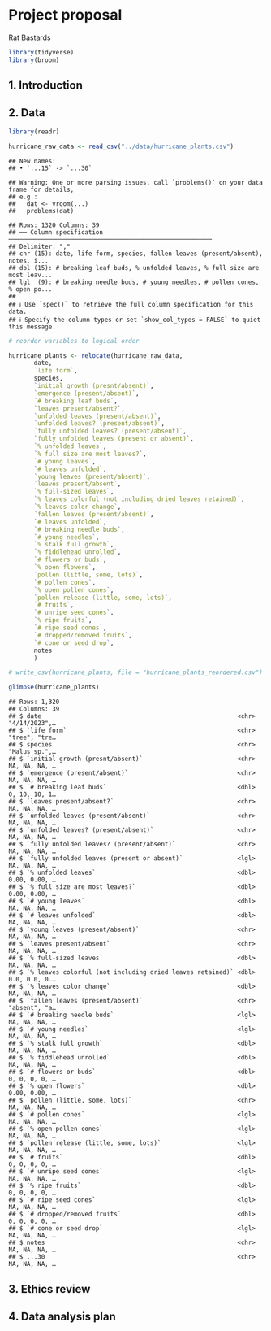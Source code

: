 Project proposal
================
Rat Bastards

``` r
library(tidyverse)
library(broom)
```

## 1. Introduction

## 2. Data

``` r
library(readr)

hurricane_raw_data <- read_csv("../data/hurricane_plants.csv")
```

    ## New names:
    ## • `...15` -> `...30`

    ## Warning: One or more parsing issues, call `problems()` on your data frame for details,
    ## e.g.:
    ##   dat <- vroom(...)
    ##   problems(dat)

    ## Rows: 1320 Columns: 39
    ## ── Column specification ────────────────────────────────────────────────────────
    ## Delimiter: ","
    ## chr (15): date, life form, species, fallen leaves (present/absent), notes, i...
    ## dbl (15): # breaking leaf buds, % unfolded leaves, % full size are most leav...
    ## lgl  (9): # breaking needle buds, # young needles, # pollen cones, % open po...
    ## 
    ## ℹ Use `spec()` to retrieve the full column specification for this data.
    ## ℹ Specify the column types or set `show_col_types = FALSE` to quiet this message.

``` r
# reorder variables to logical order

hurricane_plants <- relocate(hurricane_raw_data, 
       date, 
       `life form`, 
       species, 
       `initial growth (presnt/absent)`,
       `emergence (present/absent)`,
       `# breaking leaf buds`,
       `leaves present/absent?`,
       `unfolded leaves (present/absent)`,
       `unfolded leaves? (present/absent)`,
       `fully unfolded leaves? (present/absent)`,
       `fully unfolded leaves (present or absent)`,
       `% unfolded leaves`,
       `% full size are most leaves?`,
       `# young leaves`,
       `# leaves unfolded`,
       `young leaves (present/absent)`,
       `leaves present/absent`,
       `% full-sized leaves`,
       `% leaves colorful (not including dried leaves retained)`,
       `% leaves color change`,
       `fallen leaves (present/absent)`,
       `# leaves unfolded`, 
       `# breaking needle buds`,
       `# young needles`,
       `% stalk full growth`,
       `% fiddlehead unrolled`,
       `# flowers or buds`,
       `% open flowers`,
       `pollen (little, some, lots)`,
       `# pollen cones`,
       `% open pollen cones`,
       `pollen release (little, some, lots)`,
       `# fruits`,
       `# unripe seed cones`,
       `% ripe fruits`,
       `# ripe seed cones`,
       `# dropped/removed fruits`,
       `# cone or seed drop`,
       notes
       )

# write_csv(hurricane_plants, file = "hurricane_plants_reordered.csv")

glimpse(hurricane_plants)
```

    ## Rows: 1,320
    ## Columns: 39
    ## $ date                                                      <chr> "4/14/2023",…
    ## $ `life form`                                               <chr> "tree", "tre…
    ## $ species                                                   <chr> "Malus sp.",…
    ## $ `initial growth (presnt/absent)`                          <chr> NA, NA, NA, …
    ## $ `emergence (present/absent)`                              <chr> NA, NA, NA, …
    ## $ `# breaking leaf buds`                                    <dbl> 0, 10, 10, 1…
    ## $ `leaves present/absent?`                                  <chr> NA, NA, NA, …
    ## $ `unfolded leaves (present/absent)`                        <chr> NA, NA, NA, …
    ## $ `unfolded leaves? (present/absent)`                       <chr> NA, NA, NA, …
    ## $ `fully unfolded leaves? (present/absent)`                 <chr> NA, NA, NA, …
    ## $ `fully unfolded leaves (present or absent)`               <lgl> NA, NA, NA, …
    ## $ `% unfolded leaves`                                       <dbl> 0.00, 0.00, …
    ## $ `% full size are most leaves?`                            <dbl> 0.00, 0.00, …
    ## $ `# young leaves`                                          <dbl> NA, NA, NA, …
    ## $ `# leaves unfolded`                                       <dbl> NA, NA, NA, …
    ## $ `young leaves (present/absent)`                           <chr> NA, NA, NA, …
    ## $ `leaves present/absent`                                   <chr> NA, NA, NA, …
    ## $ `% full-sized leaves`                                     <dbl> NA, NA, NA, …
    ## $ `% leaves colorful (not including dried leaves retained)` <dbl> 0.0, 0.0, 0.…
    ## $ `% leaves color change`                                   <dbl> NA, NA, NA, …
    ## $ `fallen leaves (present/absent)`                          <chr> "absent", "a…
    ## $ `# breaking needle buds`                                  <lgl> NA, NA, NA, …
    ## $ `# young needles`                                         <lgl> NA, NA, NA, …
    ## $ `% stalk full growth`                                     <dbl> NA, NA, NA, …
    ## $ `% fiddlehead unrolled`                                   <dbl> NA, NA, NA, …
    ## $ `# flowers or buds`                                       <dbl> 0, 0, 0, 0, …
    ## $ `% open flowers`                                          <dbl> 0.00, 0.00, …
    ## $ `pollen (little, some, lots)`                             <chr> NA, NA, NA, …
    ## $ `# pollen cones`                                          <lgl> NA, NA, NA, …
    ## $ `% open pollen cones`                                     <lgl> NA, NA, NA, …
    ## $ `pollen release (little, some, lots)`                     <lgl> NA, NA, NA, …
    ## $ `# fruits`                                                <dbl> 0, 0, 0, 0, …
    ## $ `# unripe seed cones`                                     <lgl> NA, NA, NA, …
    ## $ `% ripe fruits`                                           <dbl> 0, 0, 0, 0, …
    ## $ `# ripe seed cones`                                       <lgl> NA, NA, NA, …
    ## $ `# dropped/removed fruits`                                <dbl> 0, 0, 0, 0, …
    ## $ `# cone or seed drop`                                     <lgl> NA, NA, NA, …
    ## $ notes                                                     <chr> NA, NA, NA, …
    ## $ ...30                                                     <chr> NA, NA, NA, …

## 3. Ethics review

## 4. Data analysis plan
